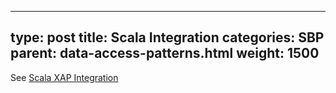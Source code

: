 
---
type: post
title:  Scala Integration
categories: SBP
parent: data-access-patterns.html
weight: 1500
---

See [Scala XAP Integration]({{%latestjavaurl%}}/scala.html)

